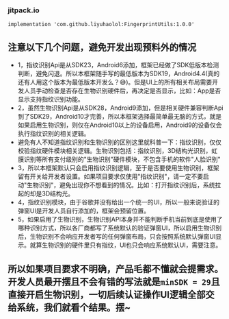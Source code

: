 ### jitpack.io


`implementation 'com.github.liyuhaolol:FingerprintUtils:1.0.0'`


## 注意以下几个问题，避免开发出现预料外的情况
- 1，指纹识别Api是从SDK23，Android6添加，框架已经做了SDK低版本检测判断，避免闪退。所以本框架随手写的最低版本为SDK19，Android4.4(真的还有人用这个版本为最低版本开发么？😅)。但是UI上的所有相关布局需要开发人员手动检查是否存在生物识别硬件后，再决定是否显示，比如：App是否显示支持指纹识别功能。
- 2，虽然生物识别Api是从SDK28，Android9添加，但是相关硬件兼容判断Api到了SDK29，Android10才完善，所以本框架选择最简单最无脑的方式，就是如果启用生物识别，则仅在Android10以上的设备启用，Android9的设备仅会执行指纹识别的相关逻辑。
- 避免有人不知道指纹识别和生物识别的区别这里就科普一下：指纹识别，仅仅校验指纹硬件模块相关逻辑。生物识别包括：指纹识别，3D结构光识别，虹膜识别等所有支付级别的"生物识别"硬件模块，不包含手机的软件"人脸识别"
- 3，所以本框架默认只会启用指纹识别逻辑，至于是否要使用生物识别，框架留有开关给开发者设置。如果项目要求仅使用"指纹识别"，请一定不要启动"生物识别"，避免出现你不想看到的情况。比如：打开指纹识别后，系统拉起的却是3D结构光。
- 4，指纹识别模块，由于谷歌并没有给出一个统一的UI，所以一般来说验证的弹窗UI是开发人员自行添加的，框架会预留位置。
- 5，如果启用了生物识别，生物识别API本身并不能判断手机当前到底是使用了哪种识别方式，所以各厂商都写了系统默认的验证弹窗UI，所以启用生物识别后，生物识别不会响应开发者写的任何弹窗布局，只会按照系统默认弹窗UI显示。就算生物识别的硬件里只有指纹，UI也只会响应系统默认UI，需要注意。
## 所以如果项目要求不明确，产品毛都不懂就会提需求。开发人员最开摆且不会有错的写法就是`minSDK = 29`且直接开启生物识别，一切后续认证操作UI逻辑全部交给系统，我们就看个结果。摆~
